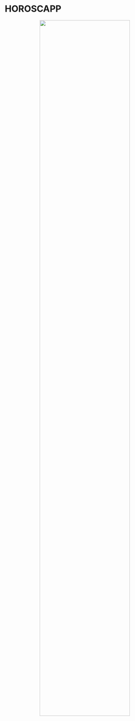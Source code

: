 # HOROSCAPP

<p align="center">
<a href="https://www.linkedin.com/in/sebastian-melendez-falc%C3%B3n/"><img src="https://avatars.githubusercontent.com/u/44592119?v=4" style="height: 75%; width:75%;"/></center></a></p>
